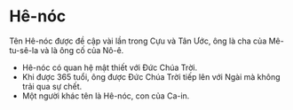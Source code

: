 # Hê-nóc

Tên Hê-nóc được đề cập vài lần trong Cựu và Tân Ước, ông là cha của Mê-tu-sê-la và là ông cố của Nô-ê.
- Hê-nóc có quan hệ mật thiết với Đức Chúa Trời.
- Khi được 365 tuổi, ông được Đức Chúa Trời tiếp lên với Ngài mà không trải qua sự chết.
- Một người khác tên là Hê-nóc, con của Ca-in.

